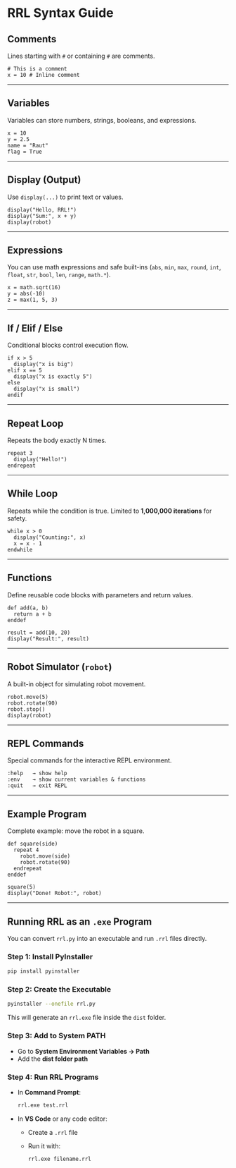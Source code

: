 # RRL Syntax Guide

## Comments
Lines starting with `#` or containing `#` are comments.

```rrl
# This is a comment
x = 10 # Inline comment
````

---

## Variables

Variables can store numbers, strings, booleans, and expressions.

```rrl
x = 10
y = 2.5
name = "Raut"
flag = True
```

---

## Display (Output)

Use `display(...)` to print text or values.

```rrl
display("Hello, RRL!")
display("Sum:", x + y)
display(robot)
```

---

## Expressions

You can use math expressions and safe built-ins (`abs`, `min`, `max`, `round`, `int`, `float`, `str`, `bool`, `len`, `range`, `math.*`).

```rrl
x = math.sqrt(16)
y = abs(-10)
z = max(1, 5, 3)
```

---

## If / Elif / Else

Conditional blocks control execution flow.

```rrl
if x > 5
  display("x is big")
elif x == 5
  display("x is exactly 5")
else
  display("x is small")
endif
```

---

## Repeat Loop

Repeats the body exactly N times.

```rrl
repeat 3
  display("Hello!")
endrepeat
```

---

## While Loop

Repeats while the condition is true. Limited to **1,000,000 iterations** for safety.

```rrl
while x > 0
  display("Counting:", x)
  x = x - 1
endwhile
```

---

## Functions

Define reusable code blocks with parameters and return values.

```rrl
def add(a, b)
  return a + b
enddef

result = add(10, 20)
display("Result:", result)
```

---

## Robot Simulator (`robot`)

A built-in object for simulating robot movement.

```rrl
robot.move(5)
robot.rotate(90)
robot.stop()
display(robot)
```

---

## REPL Commands

Special commands for the interactive REPL environment.

```
:help   → show help
:env    → show current variables & functions
:quit   → exit REPL
```

---

## Example Program

Complete example: move the robot in a square.

```rrl
def square(side)
  repeat 4
    robot.move(side)
    robot.rotate(90)
  endrepeat
enddef

square(5)
display("Done! Robot:", robot)
```

---

## Running RRL as an `.exe` Program

You can convert `rrl.py` into an executable and run `.rrl` files directly.

### Step 1: Install PyInstaller

```sh
pip install pyinstaller
```

### Step 2: Create the Executable

```sh
pyinstaller --onefile rrl.py
```

This will generate an `rrl.exe` file inside the `dist` folder.

### Step 3: Add to System PATH

* Go to **System Environment Variables → Path**
* Add the **dist folder path**

### Step 4: Run RRL Programs

* In **Command Prompt**:

  ```sh
  rrl.exe test.rrl
  ```

* In **VS Code** or any code editor:

  * Create a `.rrl` file
  * Run it with:

    ```sh
    rrl.exe filename.rrl
    ```